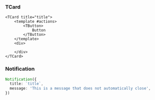 ### TCard

```vue
<TCard title="title">
    <template #actions>
        <TButton>
            Button
        </TButton>
    </template>
    <div>

    </div>
</TCard>
```

### Notification

```ts
Notification({
  title: `title`,
  message: 'This is a message that does not automatically close',
})
```

